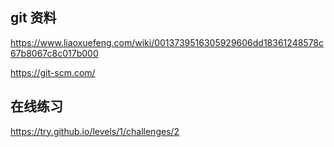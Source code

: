 ## git 资料

https://www.liaoxuefeng.com/wiki/0013739516305929606dd18361248578c67b8067c8c017b000

https://git-scm.com/

## 在线练习
https://try.github.io/levels/1/challenges/2